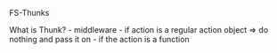 FS-Thunks

What is Thunk? - middleware - if action is a regular action object => do nothing and pass it on - if the action is a function
